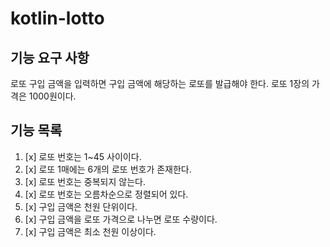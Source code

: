 # kotlin-lotto

## 기능 요구 사항
로또 구입 금액을 입력하면 구입 금액에 해당하는 로또를 발급해야 한다.
로또 1장의 가격은 1000원이다.
## 기능 목록
1. [x] 로또 번호는 1~45 사이이다.
2. [x] 로또 1매에는 6개의 로또 번호가 존재한다.
3. [x] 로또 번호는 중복되지 않는다.
4. [x] 로또 번호는 오름차순으로 정렬되어 있다.
5. [x] 구입 금액은 천원 단위이다.
6. [x] 구입 금액을 로또 가격으로 나누면 로또 수량이다.
7. [x] 구입 금액은 최소 천원 이상이다.

